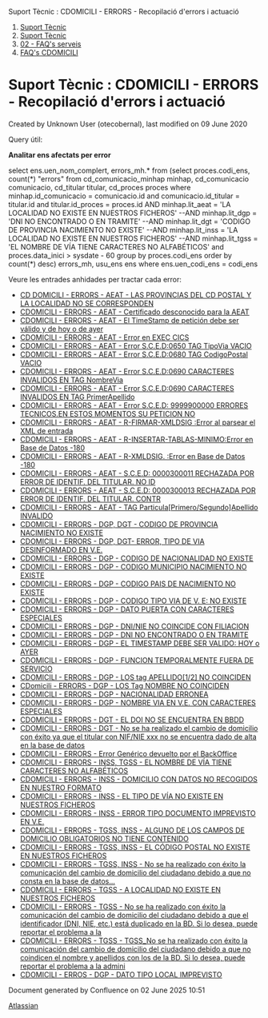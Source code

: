 Suport Tècnic : CDOMICILI - ERRORS - Recopilació d'errors i actuació  

1.  [Suport Tècnic](index.md)
2.  [Suport Tècnic](13893782.md)
3.  [02 - FAQ's serveis](26313393.md)
4.  [FAQ's CDOMICILI](28705548.md)

Suport Tècnic : CDOMICILI - ERRORS - Recopilació d'errors i actuació
====================================================================

Created by Unknown User (otecobernal), last modified on 09 June 2020

  

Query útil:

**Analitar ens afectats per error**

select ens.uen\_nom\_complert, errors\_mh.\*
  from (select proces.codi\_ens, count(\*) "errors"
          from cd\_comunicacio\_minhap minhap,
               cd\_comunicacio        comunicacio,
               cd\_titular            titular,
               cd\_proces             proces
         where minhap.id\_comunicacio = comunicacio.id
           and comunicacio.id\_titular = titular.id
           and titular.id\_proces = proces.id
              AND minhap.lit\_aeat = 'LA LOCALIDAD NO EXISTE EN NUESTROS FICHEROS'
              --AND minhap.lit\_dgp = 'DNI NO ENCONTRADO O EN TRAMITE'
              --AND minhap.lit\_dgt = 'CODIGO DE PROVINCIA NACIMIENTO NO EXISTE'
              --AND minhap.lit\_inss = 'LA LOCALIDAD NO EXISTE EN NUESTROS FICHEROS'
              --AND minhap.lit\_tgss = 'EL NOMBRE DE VÍA TIENE CARACTERES NO ALFABÉTICOS'
           and proces.data\_inici > sysdate - 60
         group by proces.codi\_ens
         order by count(\*) desc) errors\_mh,
       usu\_ens ens
 where ens.uen\_codi\_ens = codi\_ens

  

  

Veure les entrades anhidades per tractar cada error:

*   [CD DOMICILI - ERRORS - AEAT - LAS PROVINCIAS DEL CD POSTAL Y LA LOCALIDAD NO SE CORRESPONDEN](/display/SII/CD+DOMICILI+-+ERRORS+-+AEAT+-+LAS+PROVINCIAS+DEL+CD+POSTAL+Y+LA+LOCALIDAD+NO+SE+CORRESPONDEN "CD DOMICILI - ERRORS - AEAT - LAS PROVINCIAS DEL CD POSTAL Y LA LOCALIDAD NO SE CORRESPONDEN")
*   [CDOMICILI - ERRORS - AEAT - Certificado desconocido para la AEAT](/display/SII/CDOMICILI+-+ERRORS+-+AEAT+-+Certificado+desconocido+para+la+AEAT "CDOMICILI - ERRORS - AEAT - Certificado desconocido para la AEAT")
*   [CDOMICILI - ERRORS - AEAT - El TimeStamp de petición debe ser válido y de hoy o de ayer](/pages/viewpage.action?pageId=30868907 "CDOMICILI - ERRORS - AEAT - El TimeStamp de petición debe ser válido y de hoy o de ayer")
*   [CDOMICILI - ERRORS - AEAT - Error en EXEC CICS](/display/SII/CDOMICILI+-+ERRORS+-+AEAT+-+Error+en+EXEC+CICS "CDOMICILI - ERRORS - AEAT - Error en EXEC CICS")
*   [CDOMICILI - ERRORS - AEAT - Error S.C.E.D:0650 TAG TipoVia VACIO](/display/SII/CDOMICILI+-+ERRORS+-+AEAT+-+Error+S.C.E.D%3A0650+TAG+TipoVia+VACIO "CDOMICILI - ERRORS - AEAT - Error S.C.E.D:0650 TAG TipoVia VACIO")
*   [CDOMICILI - ERRORS - AEAT - Error S.C.E.D:0680 TAG CodigoPostal VACIO](/display/SII/CDOMICILI+-+ERRORS+-+AEAT+-+Error+S.C.E.D%3A0680+TAG+CodigoPostal+VACIO "CDOMICILI - ERRORS - AEAT - Error S.C.E.D:0680 TAG CodigoPostal VACIO")
*   [CDOMICILI - ERRORS - AEAT - Error S.C.E.D:0690 CARACTERES INVALIDOS EN TAG NombreVia](/display/SII/CDOMICILI+-+ERRORS+-+AEAT+-+Error+S.C.E.D%3A0690+CARACTERES+INVALIDOS+EN+TAG+NombreVia "CDOMICILI - ERRORS - AEAT - Error S.C.E.D:0690 CARACTERES INVALIDOS EN TAG NombreVia")
*   [CDOMICILI - ERRORS - AEAT - Error S.C.E.D:0690 CARACTERES INVALIDOS EN TAG PrimerApellido](/display/SII/CDOMICILI+-+ERRORS+-+AEAT+-+Error+S.C.E.D%3A0690+CARACTERES+INVALIDOS+EN+TAG+PrimerApellido "CDOMICILI - ERRORS - AEAT - Error S.C.E.D:0690 CARACTERES INVALIDOS EN TAG PrimerApellido")
*   [CDOMICILI - ERRORS - AEAT - Error S.C.E.D: 9999900000 ERRORES TECNICOS.EN ESTOS MOMENTOS SU PETICION NO](/display/SII/CDOMICILI+-+ERRORS+-+AEAT+-+Error+S.C.E.D%3A+9999900000+ERRORES+TECNICOS.EN+ESTOS+MOMENTOS+SU+PETICION+NO "CDOMICILI - ERRORS - AEAT - Error S.C.E.D: 9999900000 ERRORES TECNICOS.EN ESTOS MOMENTOS SU PETICION NO")
*   [CDOMICILI - ERRORS - AEAT - R-FIRMAR-XMLDSIG :Error al parsear el XML de entrada](/display/SII/CDOMICILI+-+ERRORS+-+AEAT+-+R-FIRMAR-XMLDSIG+%3AError+al+parsear+el+XML+de+entrada "CDOMICILI - ERRORS - AEAT - R-FIRMAR-XMLDSIG :Error al parsear el XML de entrada")
*   [CDOMICILI - ERRORS - AEAT - R-INSERTAR-TABLAS-MINIMO:Error en Base de Datos -180](/display/SII/CDOMICILI+-+ERRORS+-+AEAT+-+R-INSERTAR-TABLAS-MINIMO%3AError+en+Base+de+Datos++-180 "CDOMICILI - ERRORS - AEAT - R-INSERTAR-TABLAS-MINIMO:Error en Base de Datos  -180")
*   [CDOMICILI - ERRORS - AEAT - R-XMLDSIG. :Error en Base de Datos -180](/display/SII/CDOMICILI+-+ERRORS+-+AEAT+-+R-XMLDSIG.+%3AError+en+Base+de+Datos+-180 "CDOMICILI - ERRORS - AEAT - R-XMLDSIG. :Error en Base de Datos -180")
*   [CDOMICILI - ERRORS - AEAT - S.C.E.D: 0000300011 RECHAZADA POR ERROR DE IDENTIF. DEL TITULAR. NO ID](/display/SII/CDOMICILI+-+ERRORS+-+AEAT+-+S.C.E.D%3A+0000300011+RECHAZADA+POR+ERROR+DE+IDENTIF.+DEL+TITULAR.+NO+ID "CDOMICILI - ERRORS - AEAT - S.C.E.D: 0000300011 RECHAZADA POR ERROR DE IDENTIF. DEL TITULAR. NO ID")
*   [CDOMICILI - ERRORS - AEAT - S.C.E.D: 0000300013 RECHAZADA POR ERROR DE IDENTIF. DEL TITULAR. CONTR](/display/SII/CDOMICILI+-+ERRORS+-+AEAT+-+S.C.E.D%3A+0000300013+RECHAZADA+POR+ERROR+DE+IDENTIF.+DEL+TITULAR.+CONTR "CDOMICILI - ERRORS - AEAT - S.C.E.D: 0000300013 RECHAZADA POR ERROR DE IDENTIF. DEL TITULAR. CONTR")
*   [CDOMICILI - ERRORS - AEAT - TAG Particula\[Primero/Segundo\]Apellido INVALIDO](/pages/viewpage.action?pageId=36340442 "CDOMICILI - ERRORS - AEAT - TAG Particula[Primero/Segundo]Apellido INVALIDO")
*   [CDOMICILI - ERRORS - DGP, DGT - CODIGO DE PROVINCIA NACIMIENTO NO EXISTE](/display/SII/CDOMICILI+-+ERRORS+-+DGP%2C+DGT+-+CODIGO+DE+PROVINCIA+NACIMIENTO+NO+EXISTE "CDOMICILI - ERRORS - DGP, DGT - CODIGO DE PROVINCIA NACIMIENTO NO EXISTE")
*   [CDOMICILI - ERRORS - DGP, DGT- ERROR, TIPO DE VIA DESINFORMADO EN V.E.](/pages/viewpage.action?pageId=30869881 "CDOMICILI - ERRORS - DGP, DGT- ERROR, TIPO DE VIA DESINFORMADO EN V.E.")
*   [CDOMICILI - ERRORS - DGP - CODIGO DE NACIONALIDAD NO EXISTE](/display/SII/CDOMICILI+-+ERRORS+-+DGP+-+CODIGO+DE+NACIONALIDAD+NO+EXISTE "CDOMICILI - ERRORS - DGP - CODIGO DE NACIONALIDAD NO EXISTE")
*   [CDOMICILI - ERRORS - DGP - CODIGO MUNICIPIO NACIMIENTO NO EXISTE](/display/SII/CDOMICILI+-+ERRORS+-+DGP+-+CODIGO+MUNICIPIO+NACIMIENTO+NO+EXISTE "CDOMICILI - ERRORS - DGP - CODIGO MUNICIPIO NACIMIENTO NO EXISTE")
*   [CDOMICILI - ERRORS - DGP - CODIGO PAIS DE NACIMIENTO NO EXISTE](/display/SII/CDOMICILI+-+ERRORS+-+DGP+-+CODIGO+PAIS+DE+NACIMIENTO+NO+EXISTE "CDOMICILI - ERRORS - DGP - CODIGO PAIS DE NACIMIENTO NO EXISTE")
*   [CDOMICILI - ERRORS - DGP - CODIGO TIPO VIA DE V. E: NO EXISTE](/display/SII/CDOMICILI+-+ERRORS+-+DGP+-+CODIGO+TIPO+VIA+DE+V.+E%3A+NO+EXISTE "CDOMICILI - ERRORS - DGP - CODIGO TIPO VIA DE V. E: NO EXISTE")
*   [CDOMICILI - ERRORS - DGP - DATO PUERTA CON CARACTERES ESPECIALES](/display/SII/CDOMICILI+-+ERRORS+-+DGP+-+DATO+PUERTA+CON+CARACTERES+ESPECIALES "CDOMICILI - ERRORS - DGP - DATO PUERTA CON CARACTERES ESPECIALES")
*   [CDOMICILI - ERRORS - DGP - DNI/NIE NO COINCIDE CON FILIACION](/pages/viewpage.action?pageId=30868892 "CDOMICILI - ERRORS - DGP - DNI/NIE NO COINCIDE CON FILIACION")
*   [CDOMICILI - ERRORS - DGP - DNI NO ENCONTRADO O EN TRAMITE](/display/SII/CDOMICILI+-+ERRORS+-+DGP+-+DNI+NO+ENCONTRADO+O+EN+TRAMITE "CDOMICILI - ERRORS - DGP - DNI NO ENCONTRADO O EN TRAMITE")
*   [CDOMICILI - ERRORS - DGP - EL TIMESTAMP DEBE SER VALIDO: HOY o AYER](/display/SII/CDOMICILI+-+ERRORS+-+DGP+-+EL+TIMESTAMP+DEBE+SER+VALIDO%3A+HOY+o+AYER "CDOMICILI - ERRORS - DGP - EL TIMESTAMP DEBE SER VALIDO: HOY o AYER")
*   [CDOMICILI - ERRORS - DGP - FUNCION TEMPORALMENTE FUERA DE SERVICIO](/display/SII/CDOMICILI+-+ERRORS+-+DGP+-+FUNCION+TEMPORALMENTE+FUERA+DE+SERVICIO "CDOMICILI - ERRORS - DGP - FUNCION TEMPORALMENTE FUERA DE SERVICIO")
*   [CDOMICILI - ERRORS - DGP - LOS tag APELLIDO\[1/2\] NO COINCIDEN](/pages/viewpage.action?pageId=36340444 "CDOMICILI - ERRORS - DGP - LOS tag APELLIDO[1/2] NO COINCIDEN")
*   [CDomicili - ERRORS - DGP - LOS Tag NOMBRE NO COINCIDEN](/display/SII/CDomicili+-+ERRORS+-+DGP+-+LOS+Tag+NOMBRE+NO+COINCIDEN "CDomicili - ERRORS - DGP - LOS Tag NOMBRE NO COINCIDEN")
*   [CDOMICILI - ERRORS - DGP - NACIONALIDAD ERRONEA](/display/SII/CDOMICILI+-+ERRORS+-+DGP+-+NACIONALIDAD+ERRONEA "CDOMICILI - ERRORS - DGP - NACIONALIDAD ERRONEA")
*   [CDOMICILI - ERRORS - DGP - NOMBRE VIA EN V.E. CON CARACTERES ESPECIALES](/display/SII/CDOMICILI+-+ERRORS+-+DGP+-+NOMBRE+VIA+EN+V.E.+CON+CARACTERES+ESPECIALES "CDOMICILI - ERRORS - DGP - NOMBRE VIA EN V.E. CON CARACTERES ESPECIALES")
*   [CDOMICILI - ERRORS - DGT - EL DOI NO SE ENCUENTRA EN BBDD](/display/SII/CDOMICILI+-+ERRORS+-+DGT+-+EL+DOI+NO+SE+ENCUENTRA+EN+BBDD "CDOMICILI - ERRORS - DGT - EL DOI NO SE ENCUENTRA EN BBDD")
*   [CDOMICILI - ERRORS - DGT - No se ha realizado el cambio de domicilio con éxito ya que el titular con NIF/NIE xxx no se encuentra dado de alta en la base de datos](/pages/viewpage.action?pageId=41519584 "CDOMICILI - ERRORS - DGT - No se ha realizado el cambio de domicilio con éxito ya que el titular con NIF/NIE xxx no se encuentra dado de alta en la base de datos")
*   [CDOMICILI - ERRORS - Error Genérico devuelto por el BackOffice](/pages/viewpage.action?pageId=30867924 "CDOMICILI - ERRORS - Error Genérico devuelto por el BackOffice")
*   [CDOMICILI - ERRORS - INSS, TGSS - EL NOMBRE DE VÍA TIENE CARACTERES NO ALFABÉTICOS](/pages/viewpage.action?pageId=30867732 "CDOMICILI - ERRORS - INSS, TGSS - EL NOMBRE DE VÍA TIENE CARACTERES NO ALFABÉTICOS")
*   [CDOMICILI - ERRORS - INSS - DOMICILIO CON DATOS NO RECOGIDOS EN NUESTRO FORMATO](/display/SII/CDOMICILI+-+ERRORS+-+INSS+-+DOMICILIO+CON+DATOS+NO+RECOGIDOS+EN+NUESTRO+FORMATO "CDOMICILI - ERRORS - INSS - DOMICILIO CON DATOS NO RECOGIDOS EN NUESTRO FORMATO")
*   [CDOMICILI - ERRORS - INSS - EL TIPO DE VÍA NO EXISTE EN NUESTROS FICHEROS](/pages/viewpage.action?pageId=41517111 "CDOMICILI - ERRORS - INSS - EL TIPO DE VÍA NO EXISTE EN NUESTROS FICHEROS")
*   [CDOMICILI - ERRORS - INSS - ERROR TIPO DOCUMENTO IMPREVISTO EN V.E.](/pages/viewpage.action?pageId=36341227 "CDOMICILI - ERRORS - INSS - ERROR TIPO DOCUMENTO IMPREVISTO EN V.E.")
*   [CDOMICILI - ERRORS - TGSS, INSS - ALGUNO DE LOS CAMPOS DE DOMICILIO OBLIGATORIOS NO TIENE CONTENIDO](/display/SII/CDOMICILI+-+ERRORS+-+TGSS%2C+INSS+-+ALGUNO+DE+LOS+CAMPOS+DE+DOMICILIO+OBLIGATORIOS+NO+TIENE+CONTENIDO "CDOMICILI - ERRORS - TGSS, INSS - ALGUNO DE LOS CAMPOS DE DOMICILIO OBLIGATORIOS NO TIENE CONTENIDO")
*   [CDOMICILI - ERRORS - TGSS, INSS - EL CÓDIGO POSTAL NO EXISTE EN NUESTROS FICHEROS](/pages/viewpage.action?pageId=30868062 "CDOMICILI - ERRORS - TGSS, INSS - EL CÓDIGO POSTAL NO EXISTE EN NUESTROS FICHEROS")
*   [CDOMICILI - ERRORS - TGSS, INSS - No se ha realizado con éxito la comunicación del cambio de domicilio del ciudadano debido a que no consta en la base de datos...](/pages/viewpage.action?pageId=30868059 "CDOMICILI - ERRORS - TGSS, INSS - No se ha realizado con éxito la comunicación del cambio de domicilio del ciudadano debido a que no consta en la base de datos...")
*   [CDOMICILI - ERRORS - TGSS - A LOCALIDAD NO EXISTE EN NUESTROS FICHEROS](/display/SII/CDOMICILI+-+ERRORS+-+TGSS+-+A+LOCALIDAD+NO+EXISTE+EN+NUESTROS+FICHEROS "CDOMICILI - ERRORS - TGSS - A LOCALIDAD NO EXISTE EN NUESTROS FICHEROS")
*   [CDOMICILI - ERRORS - TGSS - No se ha realizado con éxito la comunicación del cambio de domicilio del ciudadano debido a que el identificador (DNI, NIE, etc.) está duplicado en la BD. Si lo desea, puede reportar el problema a la](/pages/viewpage.action?pageId=30869884 "CDOMICILI - ERRORS - TGSS - No se ha realizado con éxito la comunicación del cambio de domicilio del ciudadano debido a que el identificador (DNI, NIE, etc.) está duplicado en la BD. Si lo desea, puede reportar el problema a la")
*   [CDOMICILI - ERRORS - TGSS - TGSS\_No se ha realizado con éxito la comunicación del cambio de domicilio del ciudadano debido a que no coindicen el nombre y apellidos con los de la BD. Si lo desea, puede reportar el problema a la admini](/pages/viewpage.action?pageId=30869376 "CDOMICILI - ERRORS - TGSS - TGSS_No se ha realizado con éxito la comunicación del cambio de domicilio del ciudadano debido a que no coindicen el nombre y apellidos con los de la BD. Si lo desea, puede reportar el problema a la admini")
*   [CDOMICILI - ERROS - DGP - DATO TIPO LOCAL IMPREVISTO](/display/SII/CDOMICILI+-+ERROS+-+DGP+-+DATO+TIPO+LOCAL+IMPREVISTO "CDOMICILI - ERROS - DGP - DATO TIPO LOCAL IMPREVISTO")

Document generated by Confluence on 02 June 2025 10:51

[Atlassian](http://www.atlassian.com/)